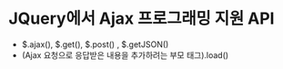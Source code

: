 # JQuery에서 Ajax 프로그래밍 지원 API

* $.ajax(), $.get(), $.post() , $.getJSON()
* (Ajax 요청으로 응답받은 내용을 추가하려는 부모 태그).load()

